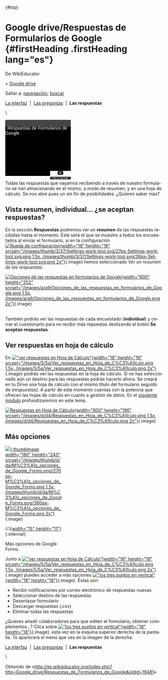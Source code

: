 <div id="content" class="mw-body" role="main">

[](){#top}
<div id="mw-js-message" style="display:none;">

</div>

<span dir="auto">Google drive/Respuestas de Formularios de Google</span> {#firstHeading .firstHeading lang="es"}
========================================================================

<div id="bodyContent">

<div id="siteSub">

De WikiEducator

</div>

<div id="contentSub">

<span class="subpages">&lt; [Google
drive](/Google_drive "Google drive")</span>

</div>

<div id="jump-to-nav" class="mw-jump">

Saltar a: [navegación](#mw-navigation), [buscar](#p-search)

</div>

<div id="mw-content-text" class="mw-content-ltr" lang="es" dir="ltr">

<div id="SimpleNav" class="navigation">

<div id="ProjectNavPages">

[La
interfaz](/Google_drive/Interfaz_de_Formularios_de_Google "Google drive/Interfaz de Formularios de Google")
 |  [Las
preguntas](/Google_drive/Preguntas_de_Formularios_de_Google "Google drive/Preguntas de Formularios de Google")
 |  **Las respuestas**

</div>

</div>

\

<div class="plainlinks floatright">

[](https://www.youtube.com/watch?v=idLgIqufbZc%26rel%3D0&t=0)
<div class="weYouTube" data-ytid="idLgIqufbZc&amp;rel=0"
data-thumbnail="Google Forms.png" data-list="" data-index=""
data-target="non_blank"
style="width:209px; height:178px; background: black; position: relative;">

![](images/clear1x1.gif){width="209" height="178"}
<div class="weYouTubeTitleContainer"
style="color: white; background: rgba(69,69,69,75); position: absolute; top: 0px; width: 100%; height: 18px; font: 14px sans-serif; padding-top: 4px;">

<span class="weYouTubeTitle" style="padding-left: 0.5em;">Respuestas de
Formularios de Google</span>

</div>

<div class="weYouTubePlay"
style="position:absolute; top: 148px; left: 143px;">

![](images/start_play_YouTube.png)

</div>

</div>

</div>

Todas las respuestas que vayamos recibiendo a través de nuestro
formulario se irán almacenando en el mismo, a modo de resumen, y en una
hoja de cálculo. Se nos abre pues un sin fin de posibilidades. ¿Quieres
saber más?

<span id="Vista_resumen.2C_individual..._.C2.BFse_aceptan_respuestas.3F" class="mw-headline">Vista resumen, individual... ¿se aceptan respuestas?</span>
--------------------------------------------------------------------------------------------------------------------------------------------------------

En la sección **Respuestas** podremos ver un **resumen** de las
respuestas recibidas hasta el momento. Éste será el que se muestre a
todos los encuestados al enviar el formulario, si en la configuración
[![Rueda de
configuración](images/18px-Settings-work-tool.svg.png){width="18"
height="18"
srcset="/images/thumb/3/37/Settings-work-tool.svg/27px-Settings-work-tool.svg.png 1.5x, /images/thumb/3/37/Settings-work-tool.svg/36px-Settings-work-tool.svg.png 2x"}](/Archivo:Settings-work-tool.svg "Rueda de configuración"){.image}
hemos seleccionado *Ver un resumen de las respuestas*.

<div class="center">

<div class="floatnone">

[![Opciones de las respuestas en formularios de
Google](images/600px-Opciones_de_las_respuestas_en_formularios_de_Google.png){width="600"
height="252"
srcset="/images/a/a9/Opciones_de_las_respuestas_en_formularios_de_Google.png 1.5x, /images/a/a9/Opciones_de_las_respuestas_en_formularios_de_Google.png 2x"}](/Archivo:Opciones_de_las_respuestas_en_formularios_de_Google.png "Opciones de las respuestas en formularios de Google"){.image}

</div>

</div>

\
También podrás ver las respuestas de cada encuestado (**individual**) y
cerrar el cuestionario para no recibir más repuestas deslizando el botón
**Se aceptan respuestas**.

<span id="Ver_respuestas_en_hoja_de_c.C3.A1lculo" class="mw-headline">Ver respuestas en hoja de cálculo</span>
--------------------------------------------------------------------------------------------------------------

En [!["ver respuestas en Hoja de
Cálculo"](images/18px-Ver_respuestas_en_Hoja_de_C%C3%A1lculo.png){width="18"
height="19"
srcset="/images/5/5a/Ver_respuestas_en_Hoja_de_C%C3%A1lculo.png 1.5x, /images/5/5a/Ver_respuestas_en_Hoja_de_C%C3%A1lculo.png 2x"}](/Archivo:Ver_respuestas_en_Hoja_de_C%C3%A1lculo.png "Ver respuestas en Hoja de Cálculo"){.image}
podrás ver las respuestas en la hoja de cálculo. Si no has seleccionado
aún un destino para las respuestas podrás hacerlo ahora. Se creará en tu
Drive una hoja de cálculo con el mismo título del formulario seguido de
*(respuestas)*. A partir de este momento cuentas con la potencia que
ofrecen las hojas de cálculo en cuanto a gestión de datos. En el
[siguiente
módulo](/Google_drive/Introducci%C3%B3n_a_Hojas_de_C%C3%A1lculo_de_Google "Google drive/Introducción a Hojas de Cálculo de Google")
profundizaremos en este tema.

<div class="center">

<div class="floatnone">

[![Respuestas en Hoja de
Cálculo](images/600px-Respuestas_en_Hoja_de_C%C3%A1lculo.png){width="600"
height="196"
srcset="/images/d/d4/Respuestas_en_Hoja_de_C%C3%A1lculo.png 1.5x, /images/d/d4/Respuestas_en_Hoja_de_C%C3%A1lculo.png 2x"}](/Archivo:Respuestas_en_Hoja_de_C%C3%A1lculo.png "Respuestas en Hoja de Cálculo"){.image}

</div>

</div>

<span id="M.C3.A1s_opciones" class="mw-headline">Más opciones</span>
--------------------------------------------------------------------

<div class="thumb tright">

<div class="thumbinner" style="width:182px;">

[![](images/180px-M%C3%A1s_opciones_de_Google_Forms.png){.thumbimage
width="180" height="243"
srcset="/images/thumb/d/da/M%C3%A1s_opciones_de_Google_Forms.png/270px-M%C3%A1s_opciones_de_Google_Forms.png 1.5x, /images/thumb/d/da/M%C3%A1s_opciones_de_Google_Forms.png/360px-M%C3%A1s_opciones_de_Google_Forms.png 2x"}](/Archivo:M%C3%A1s_opciones_de_Google_Forms.png){.image}
<div class="thumbcaption">

<div class="magnify">

[![](images/magnify-clip.png){width="15"
height="11"}](/Archivo:M%C3%A1s_opciones_de_Google_Forms.png "Aumentar"){.internal}

</div>

Más opciones de Google Forms

</div>

</div>

</div>

Junto a [!["ver respuestas en Hoja de
Cálculo"](images/18px-Ver_respuestas_en_Hoja_de_C%C3%A1lculo.png){width="18"
height="19"
srcset="/images/5/5a/Ver_respuestas_en_Hoja_de_C%C3%A1lculo.png 1.5x, /images/5/5a/Ver_respuestas_en_Hoja_de_C%C3%A1lculo.png 2x"}](/Archivo:Ver_respuestas_en_Hoja_de_C%C3%A1lculo.png "Ver respuestas en Hoja de Cálculo"){.image}
puedes acceder a más opciones [!["los tres puntos en
vertical"](images/Men%C3%BAIOS.png){width="18"
height="18"}](/Archivo:Men%C3%BAIOS.png){.image}. Éstas son:
-   Recibir notificaciones por correo electrónico de respuestas nuevas
-   Seleccionar destino de las respuestas
-   Desenlazar formulario
-   Descargar respuestas (.csv)
-   Eliminar todas las respuestas

¿Quieres añadir colaboradores para que editen el formulario, obtener
complementos...? Clica sobre [!["los tres puntos en
vertical"](images/Men%C3%BAIOS.png){width="18"
height="18"}](/Archivo:Men%C3%BAIOS.png){.image}, esta vez en la esquina
superior derecha de la pantalla. Te aparecerá el menú que ves en la
imagen de la derecha.

<div id="SimpleNav" class="navigation">

<div id="ProjectNavPages">

[La
interfaz](/Google_drive/Interfaz_de_Formularios_de_Google "Google drive/Interfaz de Formularios de Google")
 |  [Las
preguntas](/Google_drive/Preguntas_de_Formularios_de_Google "Google drive/Preguntas de Formularios de Google")
 |  **Las respuestas**

</div>

</div>

\

</div>

<div class="printfooter">

Obtenido de
«<http://es.wikieducator.org/index.php?title=Google_drive/Respuestas_de_Formularios_de_Google&oldid=19481>»

</div>

<div id="catlinks" class="catlinks catlinks-allhidden">

</div>

<div class="visualClear">

</div>

</div>

</div>
